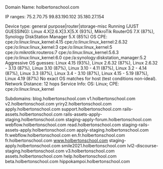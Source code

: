 Domain Name: holbertonschool.com

IP ranges:
75.2.70.75
99.83.190.102
35.180.27.154



Device type: general purpose|router|storage-misc
Running (JUST GUESSING): Linux 4.X|2.6.X|3.X|5.X (93%), MikroTik RouterOS 7.X (87%), Synology DiskStation Manager 5.X (85%)
OS CPE: cpe:/o:linux:linux_kernel:4.15 cpe:/o:linux:linux_kernel:2.6.32 cpe:/o:linux:linux_kernel:3 cpe:/o:linux:linux_kernel:5 cpe:/o:mikrotik:routeros:7 cpe:/o:linux:linux_kernel:5.6.3 cpe:/o:linux:linux_kernel:6.0 cpe:/a:synology:diskstation_manager:5.2
Aggressive OS guesses: Linux 4.15 (93%), Linux 2.6.32 (87%), Linux 2.6.32 - 3.13 (87%), Linux 3.10 (87%), Linux 3.10 - 4.11 (87%), Linux 3.2 - 4.14 (87%), Linux 3.3 (87%), Linux 3.4 - 3.10 (87%), Linux 4.15 - 5.19 (87%), Linux 4.19 (87%)
No exact OS matches for host (test conditions non-ideal).
Network Distance: 12 hops
Service Info: OS: Linux; CPE: cpe:/o:linux:linux_kernel

Subdomains:
blog.holbertonschool.com
v1.holbertonschool.com
v2.holbertonschool.com
yriry2.holbertonschool.com
apply.holbertonschool.com
support.holbertonschool.com
rails-assets.holbertonschool.com
rails-assets-apply-staging.holbertonschool.com
staging-apply-forum.holbertonschool.com
webflow.holbertonschool.com
read.holbertonschool.com
staging-rails-assets-apply.holbertonschool.com
apply-staging.holbertonschool.com
fr.webflow.holbertonschool.com
en.fr.holbertonschool.com
fr.holbertonschool.com
www.holbertonschool.com
staging-apply.holbertonschool.com
smile2021.holbertonschool.com
lvl2-discourse-staging.holbertonschool.com
v3.holbertonschool.com
assets.holbertonschool.com
help.holbertonschool.com
beta.holbertonschool.com
hippokampoi.holbertonschool.com

